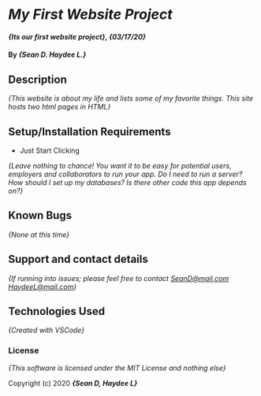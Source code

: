 # _My First Website Project_

#### _{Its our first website project}, {03/17/20}_

#### By _**{Sean D. Haydee L.}**_

## Description

_{This website is about my life and lists some of my favorite things. This site hosts two html pages in HTML}_

## Setup/Installation Requirements

* Just Start Clicking

_{Leave nothing to chance! You want it to be easy for potential users, employers and collaborators to run your app. Do I need to run a server? How should I set up my databases? Is there other code this app depends on?}_

## Known Bugs

_{None at this time}_

## Support and contact details

_{If running into issues; please feel free to contact
SeanD@mail.com
HaydeeL@mail.com}_

## Technologies Used

_{Created with VSCode}_

### License

*{This software is licensed under the MIT License and nothing else}*

Copyright (c) 2020 **_{Sean D, Haydee L}_**